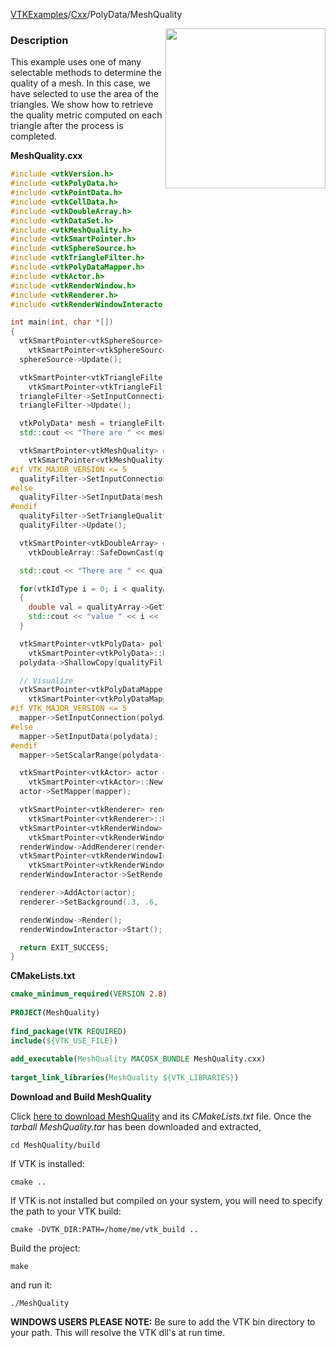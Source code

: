[VTKExamples](Home)/[Cxx](Cxx)/PolyData/MeshQuality

<img align="right" src="https://github.com/lorensen/VTKExamples/raw/master/Testing/Baseline/PolyData/TestMeshQuality.png" width="256" />

### Description
This example uses one of many selectable methods to determine the quality of a mesh. In this case, we have selected to use the area of the triangles. We show how to retrieve the quality metric computed on each triangle after the process is completed.

**MeshQuality.cxx**
```c++
#include <vtkVersion.h>
#include <vtkPolyData.h>
#include <vtkPointData.h>
#include <vtkCellData.h>
#include <vtkDoubleArray.h>
#include <vtkDataSet.h>
#include <vtkMeshQuality.h>
#include <vtkSmartPointer.h>
#include <vtkSphereSource.h>
#include <vtkTriangleFilter.h>
#include <vtkPolyDataMapper.h>
#include <vtkActor.h>
#include <vtkRenderWindow.h>
#include <vtkRenderer.h>
#include <vtkRenderWindowInteractor.h>

int main(int, char *[])
{
  vtkSmartPointer<vtkSphereSource> sphereSource =
    vtkSmartPointer<vtkSphereSource>::New();
  sphereSource->Update();

  vtkSmartPointer<vtkTriangleFilter> triangleFilter =
    vtkSmartPointer<vtkTriangleFilter>::New();
  triangleFilter->SetInputConnection(sphereSource->GetOutputPort());
  triangleFilter->Update();

  vtkPolyData* mesh = triangleFilter->GetOutput();
  std::cout << "There are " << mesh->GetNumberOfCells() << " cells." << std::endl;

  vtkSmartPointer<vtkMeshQuality> qualityFilter =
    vtkSmartPointer<vtkMeshQuality>::New();
#if VTK_MAJOR_VERSION <= 5
  qualityFilter->SetInputConnection(mesh->GetProducerPort());
#else
  qualityFilter->SetInputData(mesh);
#endif
  qualityFilter->SetTriangleQualityMeasureToArea();
  qualityFilter->Update();

  vtkSmartPointer<vtkDoubleArray> qualityArray =
    vtkDoubleArray::SafeDownCast(qualityFilter->GetOutput()->GetCellData()->GetArray("Quality"));

  std::cout << "There are " << qualityArray->GetNumberOfTuples() << " values." << std::endl;

  for(vtkIdType i = 0; i < qualityArray->GetNumberOfTuples(); i++)
  {
    double val = qualityArray->GetValue(i);
    std::cout << "value " << i << " : " << val << std::endl;
  }

  vtkSmartPointer<vtkPolyData> polydata =
    vtkSmartPointer<vtkPolyData>::New();
  polydata->ShallowCopy(qualityFilter->GetOutput());

  // Visualize
  vtkSmartPointer<vtkPolyDataMapper> mapper =
    vtkSmartPointer<vtkPolyDataMapper>::New();
#if VTK_MAJOR_VERSION <= 5
  mapper->SetInputConnection(polydata->GetProducerPort());
#else
  mapper->SetInputData(polydata);
#endif
  mapper->SetScalarRange(polydata->GetScalarRange());

  vtkSmartPointer<vtkActor> actor =
    vtkSmartPointer<vtkActor>::New();
  actor->SetMapper(mapper);

  vtkSmartPointer<vtkRenderer> renderer =
    vtkSmartPointer<vtkRenderer>::New();
  vtkSmartPointer<vtkRenderWindow> renderWindow =
    vtkSmartPointer<vtkRenderWindow>::New();
  renderWindow->AddRenderer(renderer);
  vtkSmartPointer<vtkRenderWindowInteractor> renderWindowInteractor =
    vtkSmartPointer<vtkRenderWindowInteractor>::New();
  renderWindowInteractor->SetRenderWindow(renderWindow);

  renderer->AddActor(actor);
  renderer->SetBackground(.3, .6, .3); // Background color green

  renderWindow->Render();
  renderWindowInteractor->Start();

  return EXIT_SUCCESS;
}
```
**CMakeLists.txt**
```cmake
cmake_minimum_required(VERSION 2.8)
 
PROJECT(MeshQuality)
 
find_package(VTK REQUIRED)
include(${VTK_USE_FILE})
 
add_executable(MeshQuality MACOSX_BUNDLE MeshQuality.cxx)
 
target_link_libraries(MeshQuality ${VTK_LIBRARIES})
```

**Download and Build MeshQuality**

Click [here to download MeshQuality](https://github.com/lorensen/VTKWikiExamplesTarballs/raw/master/MeshQuality.tar) and its *CMakeLists.txt* file.
Once the *tarball MeshQuality.tar* has been downloaded and extracted,
```
cd MeshQuality/build 
```
If VTK is installed:
```
cmake ..
```
If VTK is not installed but compiled on your system, you will need to specify the path to your VTK build:
```
cmake -DVTK_DIR:PATH=/home/me/vtk_build ..
```
Build the project:
```
make
```
and run it:
```
./MeshQuality
```
**WINDOWS USERS PLEASE NOTE:** Be sure to add the VTK bin directory to your path. This will resolve the VTK dll's at run time.

